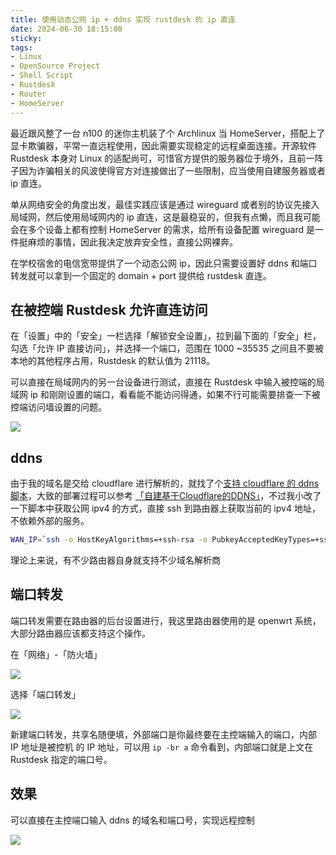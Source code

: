 ```yaml
---
title: 使用动态公网 ip + ddns 实现 rustdesk 的 ip 直连
date: 2024-06-30 18:15:00
sticky:
tags:
- Linux
- OpenSource Project
- Shell Script
- Rustdesk
- Router
- HomeServer
---
```


最近跟风整了一台 n100 的迷你主机装了个 Archlinux 当 HomeServer，搭配上了显卡欺骗器，平常一直远程使用，因此需要实现稳定的远程桌面连接。开源软件 Rustdesk 本身对 Linux 的适配尚可，可惜官方提供的服务器位于境外，且前一阵子因为诈骗相关的风波使得官方对连接做出了一些限制，应当使用自建服务器或者 ip 直连。

单从网络安全的角度出发，最佳实践应该是通过 wireguard 或者别的协议先接入局域网，然后使用局域网内的 ip 直连，这是最稳妥的，但我有点懒，而且我可能会在多个设备上都有控制 HomeServer 的需求，给所有设备配置 wireguard 是一件挺麻烦的事情，因此我决定放弃安全性，直接公网裸奔。

在学校宿舍的电信宽带提供了一个动态公网 ip，因此只需要设置好 ddns 和端口转发就可以拿到一个固定的 domain + port 提供给 rustdesk 直连。

## 在被控端 Rustdesk 允许直连访问

在「设置」中的「安全」一栏选择「解锁安全设置」，拉到最下面的「安全」栏，勾选「允许 IP 直接访问」，并选择一个端口，范围在 1000 ~35535 之间且不要被本地的其他程序占用，Rustdesk 的默认值为 21118。

可以直接在局域网内的另一台设备进行测试，直接在 Rustdesk 中输入被控端的局域网 ip 和刚刚设置的端口，看看能不能访问得通，如果不行可能需要排查一下被控端访问墙设置的问题。

![](https://static.031130.xyz/uploads/2024/08/12/66814701cf7ce.webp)

## ddns

由于我的域名是交给 cloudflare 进行解析的，就找了个[支持 cloudflare 的 ddns 脚本](https://github.com/yulewang/cloudflare-api-v4-ddns/)，大致的部署过程可以参考 [「自建基于Cloudflare的DDNS」](https://www.rclogs.com/2023/06/%25e8%2587%25aa%25e5%25bb%25ba%25e5%259f%25ba%25e4%25ba%258ecloudflare%25e7%259a%2584ddns)，不过我小改了一下脚本中获取公网 ipv4 的方式，直接 ssh 到路由器上获取当前的 ipv4 地址，不依赖外部的服务。

```bash
WAN_IP=`ssh -o HostKeyAlgorithms=+ssh-rsa -o PubkeyAcceptedKeyTypes=+ssh-rsa root@192.168.1.1 'ip -br a' | grep pppoe-wan | awk '{print $3}'`
```

理论上来说，有不少路由器自身就支持不少域名解析商

## 端口转发

端口转发需要在路由器的后台设置进行，我这里路由器使用的是 openwrt 系统，大部分路由器应该都支持这个操作。

在「网络」-「防火墙」

![](https://static.031130.xyz/uploads/2024/08/12/6681635804e68.webp)

选择「端口转发」

![](https://static.031130.xyz/uploads/2024/08/12/66817e416534c.webp)

新建端口转发，共享名随便填，外部端口是你最终要在主控端输入的端口，内部 IP 地址是被控机 的 IP 地址，可以用 `ip -br a` 命令看到，内部端口就是上文在 Rustdesk 指定的端口号。

## 效果

可以直接在主控端口输入 ddns 的域名和端口号，实现远程控制

![](https://static.031130.xyz/uploads/2024/08/12/66817f77aae7e.webp)

